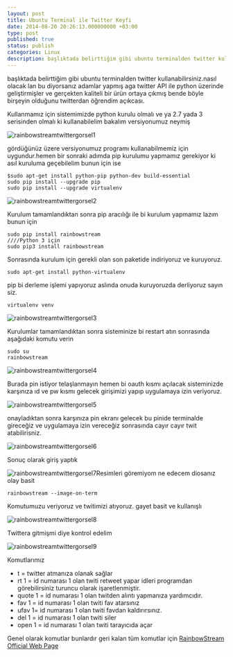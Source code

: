 ```yaml
---
layout: post
title: Ubuntu Terminal ile Twitter Keyfi
date: 2014-08-20 20:26:13.000000000 +03:00
type: post
published: true
status: publish
categories: Linux
description: başlıktada belirttiğim gibi ubuntu terminalden twitter kullanabilirsiniz.nasıl olacak lan bu diyorsanız adamlar yapmış aga twitter API ile python üzerinde
---
```

başlıktada belirttiğim gibi ubuntu terminalden twitter kullanabilirsiniz.nasıl olacak lan bu diyorsanız adamlar yapmış aga twitter API ile python üzerinde geliştirmişler ve gerçekten kaliteli bir ürün ortaya çıkmış bende böyle birşeyin olduğunu twitterdan öğrendim açıkcası.

Kullanmamız için sistemimizde python kurulu olmalı ve ya 2.7 yada 3 serisinden olmalı ki kullanabilelim bakalım versiyonumuz neymiş

![rainbowstreamtwittergorsel1](/assets/rainbowstreamtwittergorsel1.png)

gördüğünüz üzere versiyonumuz programı kullanabilmemiz için uygundur.hemen bir sonraki adımda pip kurulumu yapmamız gerekiyor ki asıl kuruluma geçebilelim bunun için ise

    $sudo apt-get install python-pip python-dev build-essential
    sudo pip install --upgrade pip
    sudo pip install --upgrade virtualenv

![rainbowstreamtwittergorsel2](/assets/rainbowstreamtwittergorsel2.png)

Kurulum tamamlandıktan sonra pip aracılığı ile bi kurulum yapmamız lazım bunun için

    sudo pip install rainbowstream
    ////Python 3 için
    sudo pip3 install rainbowstream

Sonrasında kurulum için gerekli olan son paketide indiriyoruz ve kuruyoruz.

    sudo apt-get install python-virtualenv

pip bi derleme işlemi yapıyoruz aslında onuda kuruyoruzda derliyoruz sayın siz.

    virtualenv venv

![rainbowstreamtwittergorsel3](/assets/rainbowstreamtwittergorsel3.png)

Kurulumlar tamamlandıktan sonra sisteminize bi restart atın sonrasında aşağıdaki komutu verin

    sudo su
    rainbowstream

![rainbowstreamtwittergorsel4](/assets/rainbowstreamtwittergorsel4.png)

Burada pin istiyor telaşlanmayın hemen bi oauth kısmı açılacak sisteminizde karşınıza ıd ve pw kısmı gelecek girişimizi yapıp uygulamaya izin veriyoruz.

![rainbowstreamtwittergorsel5](/assets/rainbowstreamtwittergorsel5-904x576.png)

onayladıktan sonra karşınıza pin ekranı gelecek bu pinide terminalde gireceğiz ve uygulamaya izin vereceğiz sonrasında cayır cayır twit atabilirisniz.

![rainbowstreamtwittergorsel6](/assets/rainbowstreamtwittergorsel6-e1408554374442-904x576.png)

Sonuç olarak giriş yaptık

![rainbowstreamtwittergorsel7](/assets/rainbowstreamtwittergorsel7.png)Resimleri göremiyom ne edecem diosanız olay basit

    rainbowstream --image-on-term

Komutumuzu veriyoruz ve twitimizi atıyoruz. gayet basit ve kullanışlı

![rainbowstreamtwittergorsel8](/assets/rainbowstreamtwittergorsel8.png)

Twittera gitmişmi diye kontrol edelim

![rainbowstreamtwittergorsel9](/assets/rainbowstreamtwittergorsel9.png)

Komutlarımız

- t = twitter atmanıza olanak sağlar
- rt 1 = id numarası 1 olan twiti retweet yapar idleri programdan görebilirsiniz turuncu olarak işaretlenmiştir.
- quote 1 = id numarası 1 olan twitden alıntı yapmanıza yardımcıdır.
- fav 1 = id numarası 1 olan twiti fav atarsınız
- ufav 1= id numarası 1 olan twiti favdan kaldırırsınız.
- del 1 = id numarası 1 olan twiti siler
- open 1 = id numarası 1 olan twiti tarayıcıda açar

Genel olarak komutlar bunlardır geri kalan tüm komutlar için [RainbowStream Official Web Page](http://rainbowstream.readthedocs.org/en/latest/)
